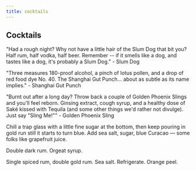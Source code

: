 ```yaml
---
title: cocktails
---
```


## Cocktails 
"Had a rough night? Why not have a little hair of the Slum Dog that bit you? Half rum, half vodka, half beer. Remember -- if it smells like a dog, and tastes like a dog, it's probably a Slum Dog." - Slum Dog

"Three measures 180-proof alcohol, a pinch of lotus pollen, and a drop of red food dye No. 40. The Shanghai Gut Punch... about as subtle as its name implies." - Shanghai Gut Punch

"Burnt out after a long day? Throw back a couple of Golden Phoenix Slings and you'll feel reborn.  Ginsing extract, cough syrup, and a healthy dose of Saké kissed with Tequila (and some other things we'd rather not divulge).  Just say "Sling Me!"" - Golden Phoenix Sling

Chill a trap glass with a little fine sugar at the bottom, then keep pouring in gold run still it starts to turn blue. Add sea salt, sugar, blue Curacao — some folks like grapefruit juice. 

Double dark rum. Orgeat syrup. 

Single spiced rum, double gold rum. Sea salt. Refrigerate. Orange peel.
